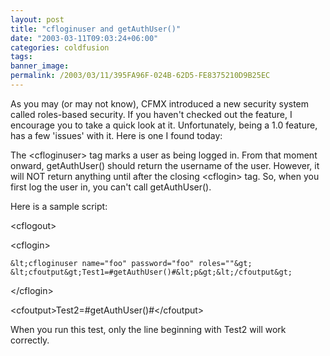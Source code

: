 ```yaml
---
layout: post
title: "cfloginuser and getAuthUser()"
date: "2003-03-11T09:03:24+06:00"
categories: coldfusion 
tags: 
banner_image: 
permalink: /2003/03/11/395FA96F-024B-62D5-FE8375210D9B25EC
---
```


As you may (or may not know), CFMX introduced a new security system called roles-based security. If you haven't checked out the feature, I encourage you to take a quick look at it. Unfortunately, being a 1.0 feature, has a few 'issues' with it. Here is one I found today:

The &lt;cfloginuser&gt; tag marks a user as being logged in. From that moment onward, getAuthUser() should return the username of the user. However, it will NOT return anything until after the closing &lt;cflogin&gt; tag. So, when you first log the user in, you can't call getAuthUser(). 

Here is a sample script:

&lt;cflogout&gt;

&lt;cflogin&gt;

	&lt;cfloginuser name="foo" password="foo" roles=""&gt;
	&lt;cfoutput&gt;Test1=#getAuthUser()#&lt;p&gt;&lt;/cfoutput&gt;
	
&lt;/cflogin&gt;

&lt;cfoutput&gt;Test2=#getAuthUser()#&lt;/cfoutput&gt;

When you run this test, only the line beginning with Test2 will work correctly.